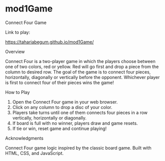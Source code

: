 # mod1Game

Connect Four Game

Link to play:

https://tahariabegum.github.io/mod1Game/

Overview

Connect Four is a two-player game in which the players choose between one of two colors, red or yellow. Red will go first and drop a piece from the column to desired row. The goal of the game is to connect four pieces, horizontally, diagonally or vertically before the opponent. Whichever player is first to connect four of their pieces wins the game!

How to Play

1. Open the Connect Four game in your web browser.
2. Click on any column to drop a disc of your color.
3. Players take turns until one of them connects four pieces in a row vertically, horizontally or diagonally. 
4. If board is full with no winner, players draw and game resets. 
5. If tie or win, reset game and continue playing! 

Acknowledgments

Connect Four game logic inspired by the classic board game.
Built with HTML, CSS, and JavaScript.
